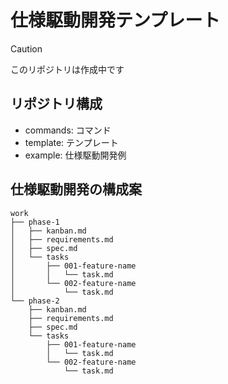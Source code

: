 # 仕様駆動開発テンプレート

> [!CAUTION]
> このリポジトリは作成中です

## リポジトリ構成

- commands: コマンド
- template: テンプレート
- example: 仕様駆動開発例

## 仕様駆動開発の構成案

```
work
├── phase-1
│   ├── kanban.md
│   ├── requirements.md
│   ├── spec.md
│   └── tasks
│       ├── 001-feature-name
│       │   └── task.md
│       └── 002-feature-name
│           └── task.md
└── phase-2
    ├── kanban.md
    ├── requirements.md
    ├── spec.md
    └── tasks
        ├── 001-feature-name
        │   └── task.md
        └── 002-feature-name
            └── task.md
```
